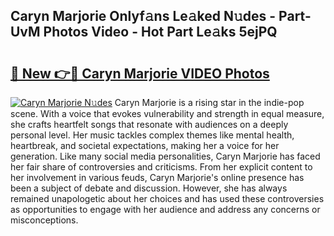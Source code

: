 ## Caryn Marjorie Onlyf𝚊ns Le𝚊ked N𝚞des - Part-UvM Photos Video - Hot Part Le𝚊ks 5ejPQ

# <h2><a href="http://ac44424.deff.icu/?id=Caryn+Marjorie">🔗 New 👉🔴 Caryn Marjorie VIDEO Photos</a></h2>

[![Caryn Marjorie N𝚞des](https://i.imgur.com/rIISA9y.gif)](http://ac44424.deff.icu/?id=Caryn+Marjorie)
Caryn Marjorie is a rising star in the indie-pop scene. With a voice that evokes vulnerability and strength in equal measure, she crafts heartfelt songs that resonate with audiences on a deeply personal level. Her music tackles complex themes like mental health, heartbreak, and societal expectations, making her a voice for her generation. Like many social media personalities, Caryn Marjorie has faced her fair share of controversies and criticisms. From her explicit content to her involvement in various feuds, Caryn Marjorie's online presence has been a subject of debate and discussion. However, she has always remained unapologetic about her choices and has used these controversies as opportunities to engage with her audience and address any concerns or misconceptions.
